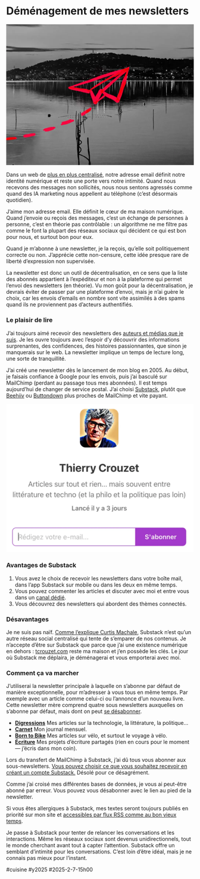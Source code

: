# Déménagement de mes newsletters

![En direct](_i/news.webp)

Dans un web de [plus en plus centralisé](https://tcrouzet.com/2025/01/24/technofascisme/), notre adresse email définit notre identité numérique et reste une porte vers notre intimité. Quand nous recevons des messages non sollicités, nous nous sentons agressés comme quand des IA marketing nous appellent au téléphone (c’est désormais quotidien).

J’aime mon adresse email. Elle définit le cœur de ma maison numérique. Quand j’envoie ou reçois des messages, c’est un échange de personnes à personne, c’est en théorie pas contrôlable : un algorithme ne me filtre pas comme le font la plupart des réseaux sociaux qui décident ce qui est bon pour nous, et surtout bon pour eux.

Quand je m’abonne à une newsletter, je la reçois, qu’elle soit politiquement correcte ou non. J’apprécie cette non-censure, cette idée presque rare de liberté d’expression non supervisée.

La newsletter est donc un outil de décentralisation, en ce sens que la liste des abonnés appartient à l’expéditeur et non à la plateforme qui permet l’envoi des newsletters (en théorie). Vu mon goût pour la décentralisation, je devrais éviter de passer par une plateforme d’envoi, mais je n’ai guère le choix, car les envois d’emails en nombre sont vite assimilés à des spams quand ils ne proviennent pas d’acteurs authentifiés.

### Le plaisir de lire

J’ai toujours aimé recevoir des newsletters des [auteurs et médias que je suis](https://tcrouzet.com/page/lectures/). Je les ouvre toujours avec l’espoir d’y découvrir des informations surprenantes, des confidences, des histoires passionnantes, que sinon je manquerais sur le web. La newsletter implique un temps de lecture long, une sorte de tranquillité.

J’ai créé une newsletter dès le lancement de mon blog en 2005. Au début, je faisais confiance à Google pour les envois, puis j’ai basculé sur MailChimp (perdant au passage tous mes abonnées). Il est temps aujourd’hui de changer de service postal. J’ai choisi [Substack](https://tcrouzet.substack.com/), plutôt que [Beehiiv](https://www.beehiiv.com/) ou [Buttondown](https://buttondown.com/) plus proches de MailChimp et vite payant.

[![Mon Substack](_i/sub02.webp)](https://tcrouzet.substack.com)

### Avantages de Substack

1. Vous avez le choix de recevoir les newsletters dans votre boîte mail, dans l’app Substack sur mobile ou dans les deux en même temps.
2. Vous pouvez commenter les articles et discuter avec moi et entre vous dans un [canal dédié](https://tcrouzet.substack.com/chat).
3. Vous découvrez des newsletters qui abordent des thèmes connectés.

### Désavantages

Je ne suis pas naïf. [Comme l’explique Curtis Machale](https://curtismchale.ca/2024/12/14/is-substack-so-bad-3-threads/), Substack n’est qu’un autre réseau social centralisé qui tente de s’emparer de nos contenus. Je n’accepte d’être sur Substack que parce que j’ai une existence numérique en dehors : [tcrouzet.com](https://tcrouzet.com/) reste ma maison et j’en possède les clés. Le jour où Substack me déplaira, je déménagerai et vous emporterai avec moi.

### Comment ça va marcher

J’utiliserai la newsletter principale à laquelle on s’abonne par défaut de manière exceptionnelle, pour m’adresser à vous tous en même temps. Par exemple avec un article comme celui-ci ou l’annonce d’un nouveau livre. Cette newsletter mère comprend quatre sous newsletters auxquelles on s’abonne par défaut, mais dont on peut [se désabonner](https://tcrouzet.substack.com/account).

* [**Digressions**](https://tcrouzet.substack.com/s/digressions) Mes articles sur la technologie, la littérature, la politique…
* [**Carnet**](https://tcrouzet.substack.com/s/carnet) Mon journal mensuel.
* [**Born to Bike**](https://tcrouzet.substack.com/s/born-to-bike) Mes articles sur vélo, et surtout le voyage à vélo.
* [**Écriture**](https://tcrouzet.substack.com/s/ecriture) Mes projets d’écriture partagés (rien en cours pour le moment — j’écris dans mon coin).

Lors du transfert de MailChimp à Substack, j’ai dû tous vous abonner aux sous-newsletters. [Vous pouvez choisir ce que vous souhaitez recevoir en créant un compte Substack.](https://tcrouzet.substack.com/account) Désolé pour ce désagrément.

Comme j’ai croisé mes différentes bases de données, je vous ai peut-être abonné par erreur. Vous pouvez vous désabonner avec le lien au pied de la newsletter.

Si vous êtes allergiques à Substack, mes textes seront toujours publiés en priorité sur mon site et [accessibles par flux RSS comme au bon vieux temps](https://tcrouzet.com/page/abonnement-par-mail/).

Je passe à Substack pour tenter de relancer les conversations et les interactions. Même les réseaux sociaux sont devenus unidirectionnels, tout le monde cherchant avant tout à capter l’attention. Substack offre un semblant d’intimité pour les conversations. C’est loin d’être idéal, mais je ne connais pas mieux pour l’instant.

#cuisine #y2025 #2025-2-7-15h00
